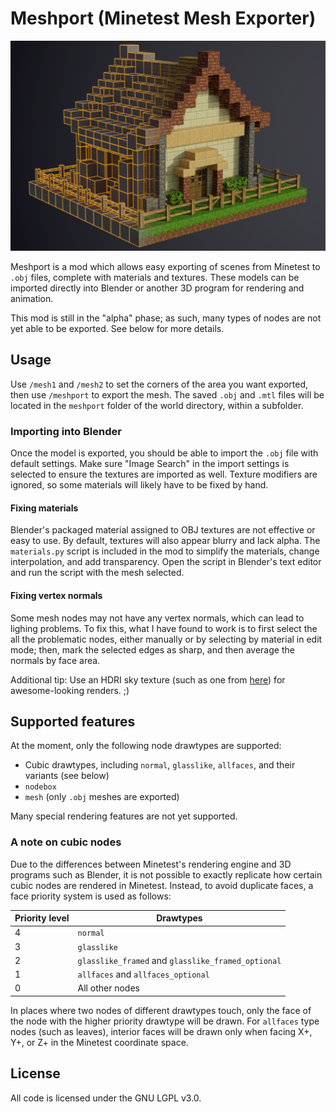 # Meshport (Minetest Mesh Exporter)

![screenshot](screenshot.png)

Meshport is a mod which allows easy exporting of scenes from Minetest to `.obj` files, complete with materials and textures. These models can be imported directly into Blender or another 3D program for rendering and animation.

This mod is still in the "alpha" phase; as such, many types of nodes are not yet able to be exported. See below for more details.

## Usage

Use `/mesh1` and `/mesh2` to set the corners of the area you want exported, then use `/meshport` to export the mesh. The saved `.obj` and `.mtl` files will be located in the `meshport` folder of the world directory, within a subfolder.

### Importing into Blender

Once the model is exported, you should be able to import the `.obj` file with default settings. Make sure "Image Search" in the import settings is selected to ensure the textures are imported as well. Texture modifiers are ignored, so some materials will likely have to be fixed by hand.

#### Fixing materials

Blender's packaged material assigned to OBJ textures are not effective or easy to use. By default, textures will also appear blurry and lack alpha. The `materials.py` script is included in the mod to simplify the materials, change interpolation, and add transparency. Open the script in Blender's text editor and run the script with the mesh selected.

#### Fixing vertex normals

Some mesh nodes may not have any vertex normals, which can lead to lighing problems. To fix this, what I have found to work is to first select the all the problematic nodes, either manually or by selecting by material in edit mode; then, mark the selected edges as sharp, and then average the normals by face area.

Additional tip: Use an HDRI sky texture (such as one from [here](https://hdrihaven.com)) for awesome-looking renders. ;)

## Supported features

At the moment, only the following node drawtypes are supported:

- Cubic drawtypes, including `normal`, `glasslike`, `allfaces`, and their variants (see below)
- `nodebox`
- `mesh` (only `.obj` meshes are exported)

Many special rendering features are not yet supported.

### A note on cubic nodes

Due to the differences between Minetest's rendering engine and 3D programs such as Blender, it is not possible to exactly replicate how certain cubic nodes are rendered in Minetest. Instead, to avoid duplicate faces, a face priority system is used as follows:

| Priority level | Drawtypes                                          |
|----------------|----------------------------------------------------|
| 4              | `normal`                                           |
| 3              | `glasslike`                                        |
| 2              | `glasslike_framed` and `glasslike_framed_optional` |
| 1              | `allfaces` and `allfaces_optional`                 |
| 0              | All other nodes                                    |

In places where two nodes of different drawtypes touch, only the face of the node with the higher priority drawtype will be drawn. For `allfaces` type nodes (such as leaves), interior faces will be drawn only when facing X+, Y+, or Z+ in the Minetest coordinate space.

## License

All code is licensed under the GNU LGPL v3.0.
